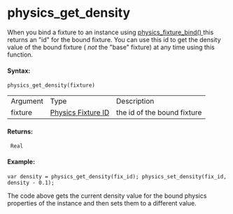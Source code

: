 # physics_get_density

When you bind a fixture to an instance using [ physics_fixture_bind()
](physics_fixture_bind) this returns an "id" for the bound fixture.
You can use this id to get the density value of the bound fixture (
*not* the "base" fixture) at any time using this function.

#### Syntax:

``` gml
physics_get_density(fixture)
```

|          |                                                                                                                     |                             |
|----------|---------------------------------------------------------------------------------------------------------------------|-----------------------------|
| Argument | Type                                                                                                                | Description                 |
| fixture  |  [Physics Fixture ID](../../../../../GameMaker_Language/GML_Reference/Physics/Fixtures/physics_fixture_create)  | the id of the bound fixture |

#### Returns:

``` gml
 Real
```

#### Example:

``` gml
var density = physics_get_density(fix_id); physics_set_density(fix_id, density - 0.1);
```

The code above gets the current density value for the bound physics
properties of the instance and then sets them to a different value.
